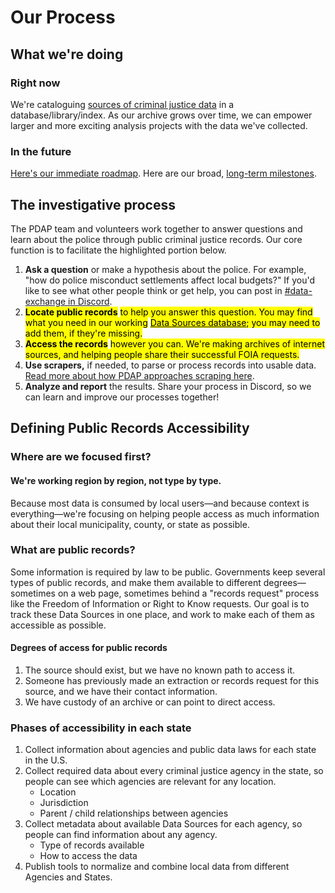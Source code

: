 # Our Process

## What we're doing

### Right now

We're cataloguing [sources of criminal justice data](data-sources/) in a database/library/index. As our archive grows over time, we can empower larger and more exciting analysis projects with the data we've collected.

### In the future

[Here's our immediate roadmap](https://github.com/orgs/Police-Data-Accessibility-Project/projects/17). Here are our broad, [long-term milestones](https://github.com/Police-Data-Accessibility-Project/planning/milestones?direction=asc\&sort=due\_date\&state=open).

## The investigative process

The PDAP team and volunteers work together to answer questions and learn about the police through public criminal justice records. Our core function is to facilitate the highlighted portion below.

1. **Ask a question** or make a hypothesis about the police. For example, "how do police misconduct settlements affect local budgets?" If you'd like to see what other people think or get help, you can post in [#data-exchange in Discord](https://discord.com/channels/828274060034965575/1006564024894378106).
2. <mark style="background-color:yellow;">**Locate public records**</mark> <mark style="background-color:yellow;"></mark><mark style="background-color:yellow;">to help you answer this question. You may find what you need in our working</mark> [<mark style="background-color:yellow;">Data Sources database</mark>](data-sources/explore-data-sources.md)<mark style="background-color:yellow;">; you may need to add them, if they're missing.</mark>
3. <mark style="background-color:yellow;">**Access the records**</mark> <mark style="background-color:yellow;"></mark><mark style="background-color:yellow;">however you can. We're making archives of internet sources, and helping people share their successful FOIA requests.</mark>&#x20;
4. **Use scrapers,** if needed, to parse or process records into usable data. [Read more about how PDAP approaches scraping here](data-scraping-and-extractions/).
5. **Analyze and report** the results. Share your process in Discord, so we can learn and improve our processes together!

## Defining Public Records Accessibility

### Where are we focused first?

#### We're working region by region, not type by type.

Because most data is consumed by local users—and because context is everything—we're focusing on helping people access as much information about their local municipality, county, or state as possible.

### What are public records?

Some information is required by law to be public. Governments keep several types of public records, and make them available to different degrees—sometimes on a web page, sometimes behind a "records request" process like the Freedom of Information or Right to Know requests. Our goal is to track these Data Sources in one place, and work to make each of them as accessible as possible.

#### Degrees of access for public records

1. The source should exist, but we have no known path to access it.
2. Someone has previously made an extraction or records request for this source, and we have their contact information.
3. We have custody of an archive or can point to direct access.

### Phases of accessibility in each state

1. Collect information about agencies and public data laws for each state in the U.S.
2. Collect required data about every criminal justice agency in the state, so people can see which agencies are relevant for any location.
   * Location
   * Jurisdiction
   * Parent / child relationships between agencies
3. Collect metadata about available Data Sources for each agency, so people can find information about any agency.
   * Type of records available
   * How to access the data
4. Publish tools to normalize and combine local data from different Agencies and States.
